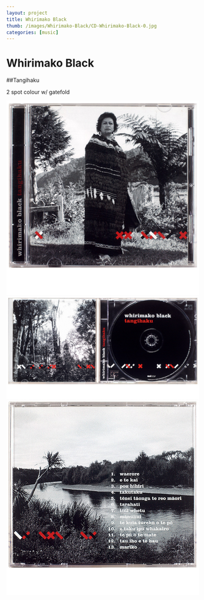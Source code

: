 ```yaml
---
layout: project
title: Whirimako Black
thumb: /images/Whirimako-Black/CD-Whirimako-Black-0.jpg
categories: [music]
---
```


# Whirimako Black
##Tangihaku

2 spot colour w/ gatefold

![](images/Whirimako-Black/CD-Whirimako-Black-1.jpg)
![](images/Whirimako-Black/CD-Whirimako-Black-2.jpg)
![](images/Whirimako-Black/CD-Whirimako-Black-3.jpg)
